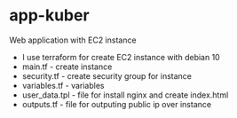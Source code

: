 # app-kuber
Web application with EC2 instance

- I use terraform for create EC2 instance with debian 10
- main.tf - create instance
- security.tf - create security group for instance
- variables.tf - variables
- user_data.tpl - file for install nginx and create index.html
- outputs.tf - file for outputing public ip over instance